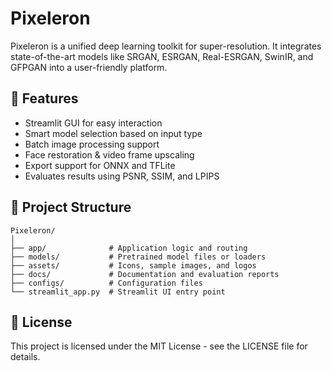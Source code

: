 # Pixeleron

Pixeleron is a unified deep learning toolkit for super-resolution. It integrates state-of-the-art models like SRGAN, ESRGAN, Real-ESRGAN, SwinIR, and GFPGAN into a user-friendly platform.

## 🚀 Features
- Streamlit GUI for easy interaction
- Smart model selection based on input type
- Batch image processing support
- Face restoration & video frame upscaling
- Export support for ONNX and TFLite
- Evaluates results using PSNR, SSIM, and LPIPS

## 📁 Project Structure
```
Pixeleron/
│
├── app/              # Application logic and routing
├── models/           # Pretrained model files or loaders
├── assets/           # Icons, sample images, and logos
├── docs/             # Documentation and evaluation reports
├── configs/          # Configuration files
└── streamlit_app.py  # Streamlit UI entry point
```

## 📜 License
This project is licensed under the MIT License - see the LICENSE file for details.
